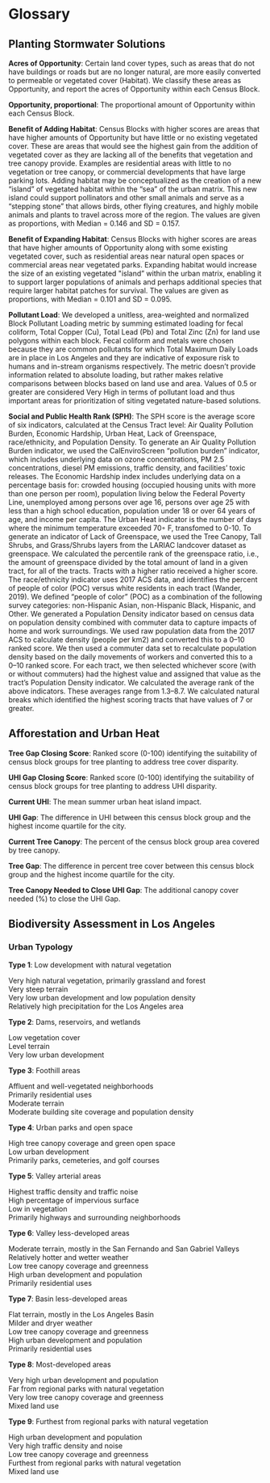 # Glossary

## Planting Stormwater Solutions

**Acres of Opportunity**: 
Certain land cover types, such as areas that do not have buildings or roads but are no longer natural, are more easily converted to permeable or vegetated cover (Habitat). We classify these areas as Opportunity, and report the acres of Opportunity within each Census Block.

**Opportunity, proportional**: 
The proportional amount of Opportunity within each Census Block. 

**Benefit of Adding Habitat**: 
Census Blocks with higher scores are areas that have higher amounts of Opportunity but have little or no existing vegetated cover. These are areas that would see the highest gain from the addition of vegetated cover as they are lacking all of the benefits that vegetation and tree canopy provide. Examples are residential areas with little to no vegetation or tree canopy, or commercial developments that have large parking lots. Adding habitat may be conceptualized as the creation of a new “island” of vegetated habitat within the “sea” of the urban matrix. This new island could support pollinators and other small animals and serve as a “stepping stone” that allows birds, other flying creatures, and highly mobile animals and plants to travel across more of the region. The values are given as proportions, with Median = 0.146 and SD = 0.157.
 
**Benefit of Expanding Habitat**: 
Census Blocks with higher scores are areas that have higher amounts of Opportunity along with some existing vegetated cover, such as residential areas near natural open spaces or commercial areas near vegetated parks. Expanding habitat would increase the size of an existing vegetated "island” within the urban matrix, enabling it to support larger populations of animals and perhaps additional species that require larger habitat patches for survival. The values are given as proportions, with Median = 0.101 and SD = 0.095.

**Pollutant Load**: 
We developed a unitless, area-weighted and normalized Block Pollutant Loading metric by summing estimated loading for fecal coliform, Total Copper (Cu), Total Lead (Pb) and Total Zinc (Zn) for land use polygons within each block. Fecal coliform and metals were chosen because they are common pollutants for which Total Maximum Daily Loads are in place in Los Angeles and they are indicative of exposure risk to humans and in-stream organisms respectively. The metric doesn’t provide information related to absolute loading, but rather makes relative comparisons between blocks based on land use and area. Values of 0.5 or greater are considered Very High in terms of pollutant load and thus important areas for prioritization of siting vegetated nature-based solutions. 

**Social and Public Health Rank (SPH)**: 
The SPH score is the average score of six indicators, calculated at the Census Tract level: Air Quality Pollution Burden, Economic Hardship, Urban Heat, Lack of Greenspace, race/ethnicity, and Population Density. To generate an Air Quality Pollution Burden indicator, we used the CalEnviroScreen “pollution burden” indicator, which includes underlying data on ozone concentrations, PM 2.5 concentrations, diesel PM emissions, traffic density, and facilities’ toxic releases. The Economic Hardship index includes underlying data on a percentage basis for: crowded housing (occupied housing units with more than one person per room), population living below the Federal Poverty Line, unemployed among persons over age 16, persons over age 25 with less than a high school education, population under 18 or over 64 years of age, and income per capita. The Urban Heat indicator is the number of days where the minimum temperature exceeded 70◦ F, transfomed to 0-10. To generate an indicator of Lack of Greenspace, we used the Tree Canopy, Tall Shrubs, and Grass/Shrubs layers from the LARIAC landcover dataset as greenspace. We calculated the percentile rank of the greenspace ratio, i.e., the amount of greenspace divided by the total amount of land in a given tract, for all of the tracts. Tracts with a higher ratio received a higher score. The race/ethnicity indicator uses 2017 ACS data, and identifies the percent of people of color (POC) versus white residents in each tract (Wander, 2019). We defined “people of color” (POC) as a combination of the following survey categories: non-Hispanic Asian, non-Hispanic Black, Hispanic, and Other. We generated a Population Density indicator based on census data on population density combined with commuter data to capture impacts of home and work surroundings. We used raw population data from the 2017 ACS to calculate density (people per km2) and converted this to a 0–10 ranked score. We then used a commuter data set to recalculate population density based on the daily movements of workers and converted this to a 0–10 ranked score. For each tract, we then selected whichever score (with or without commuters) had the highest value and assigned that value as the tract’s Population Density indicator. We calculated the average rank of the above indicators. These averages range from 1.3–8.7. We calculated natural breaks which identified the highest scoring tracts that have values of 7 or greater. 
 


## Afforestation and Urban Heat 

**Tree Gap Closing Score**: 
Ranked score (0-100) identifying the suitability of census block groups for tree planting to address tree cover disparity. 

**UHI Gap Closing Score**: 
Ranked score (0-100) identifying the suitability of census block groups for tree planting to address UHI disparity. 

**Current UHI**: 
The mean summer urban heat island impact. 

**UHI Gap**: 
The difference in UHI between this census block group and the highest income quartile for the city. 

**Current Tree Canopy**: 
The percent of the census block group area covered by tree canopy. 

**Tree Gap**: 
The difference in percent tree cover between this census block group and the highest income quartile for the city.  

**Tree Canopy Needed to Close UHI Gap**: 
The additional canopy cover needed (%) to close the UHI Gap. 
 




## Biodiversity Assessment in Los Angeles
### Urban Typology

**Type 1**: Low development with natural vegetation 

Very high natural vegetation, primarily grassland and forest  
Very steep terrain  
Very low urban development and low population density  
Relatively high precipitation for the Los Angeles area  

**Type 2**: Dams, reservoirs, and wetlands 

Low vegetation cover  
Level terrain  
Very low urban development  

**Type 3**: Foothill areas 

Affluent and well-vegetated neighborhoods  
Primarily residential uses  
Moderate terrain  
Moderate building site coverage and population density  

**Type 4**: Urban parks and open space 

High tree canopy coverage and green open space  
Low urban development  
Primarily parks, cemeteries, and golf courses  

**Type 5**: Valley arterial areas 

Highest traffic density and traffic noise  
High percentage of impervious surface  
Low in vegetation  
Primarily highways and surrounding neighborhoods  

**Type 6**: Valley less-developed areas 

Moderate terrain, mostly in the San Fernando and San Gabriel Valleys  
Relatively hotter and wetter weather  
Low tree canopy coverage and greenness  
High urban development and population  
Primarily residential uses  

**Type 7**: Basin less-developed areas

Flat terrain, mostly in the Los Angeles Basin  
Milder and dryer weather  
Low tree canopy coverage and greenness  
High urban development and population  
Primarily residential uses  

**Type 8**: Most-developed areas 

Very high urban development and population  
Far from regional parks with natural vegetation  
Very low tree canopy coverage and greenness  
Mixed land use  

**Type 9**: Furthest from regional parks with natural vegetation 

High urban development and population  
Very high traffic density and noise  
Low tree canopy coverage and greenness  
Furthest from regional parks with natural vegetation  
Mixed land use  

